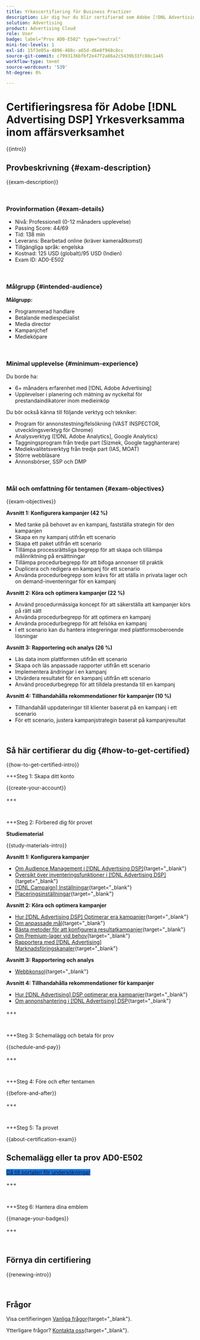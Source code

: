 ```yaml
---
title: Yrkescertifiering för Business Practizer
description: Lär dig hur du blir certifierad som Adobe [!DNL Advertising DSP] Yrkesverksamma inom affärsverksamhet.
solution: Advertising
product: Advertising Cloud
role: User
badge: label="Prov AD0-E502" type="neutral"
mini-toc-levels: 1
exl-id: 15f3e05a-4896-488c-a65d-d6e8f948c8cc
source-git-commit: c7993136bfbf2e47f2a86a2c5439b33fc88c1a45
workflow-type: tm+mt
source-wordcount: '539'
ht-degree: 0%

---
```


# Certifieringsresa för Adobe [!DNL Advertising DSP] Yrkesverksamma inom affärsverksamhet

{{intro}}

## Provbeskrivning {#exam-description}

{{exam-description}}

<br>

### Provinformation {#exam-details}

* Nivå: Professionell (0-12 månaders upplevelse)
* Passing Score: 44/69
* Tid: 138 min
* Leverans: Bearbetad online (kräver kameraåtkomst)
* Tillgängliga språk: engelska
* Kostnad: 125 USD (globalt)/95 USD (Indien)
* Exam ID: AD0-E502

<br>

### Målgrupp {#intended-audience}

**Målgrupp:**

* Programmerad handlare
* Betalande mediespecialist
* Media director
* Kampanjchef
* Medieköpare

<br>

### Minimal upplevelse {#minimum-experience}

Du borde ha:

* 6+ månaders erfarenhet med [!DNL Adobe Advertising]
* Upplevelser i planering och mätning av nyckeltal för prestandaindikatorer inom medieinköp

Du bör också känna till följande verktyg och tekniker:

* Program för annonstestning/felsökning (VAST INSPECTOR, utvecklingsverktyg för Chrome)
* Analysverktyg ([!DNL Adobe Analytics], Google Analytics)
* Taggningsprogram från tredje part (Sizmek, Google tagghanterare)
* Mediekvalitetsverktyg från tredje part (IAS, MOAT)
* Större webbläsare
* Annonsbörser, SSP och DMP

<br>

### Mål och omfattning för tentamen {#exam-objectives}

{{exam-objectives}}

**Avsnitt 1: Konfigurera kampanjer (42 %)**

* Med tanke på behovet av en kampanj, fastställa strategin för den kampanjen
* Skapa en ny kampanj utifrån ett scenario
* Skapa ett paket utifrån ett scenario
* Tillämpa processrättsliga begrepp för att skapa och tillämpa målinriktning på ersättningar
* Tillämpa procedurbegrepp för att bifoga annonser till praktik
* Duplicera och redigera en kampanj för ett scenario
* Använda procedurbegrepp som krävs för att ställa in privata lager och on demand-inventeringar för en kampanj

**Avsnitt 2: Köra och optimera kampanjer (22 %)**

* Använd procedurmässiga koncept för att säkerställa att kampanjer körs på rätt sätt
* Använda procedurbegrepp för att optimera en kampanj
* Använda procedurbegrepp för att felsöka en kampanj
* I ett scenario kan du hantera integreringar med plattformsoberoende lösningar

**Avsnitt 3: Rapportering och analys (26 %)**

* Läs data inom plattformen utifrån ett scenario
* Skapa och läs anpassade rapporter utifrån ett scenario
* Implementera ändringar i en kampanj
* Utvärdera resultatet för en kampanj utifrån ett scenario
* Använd procedurbegrepp för att tilldela prestanda till en kampanj

**Avsnitt 4: Tillhandahålla rekommendationer för kampanjer (10 %)**

* Tillhandahåll uppdateringar till klienter baserat på en kampanj i ett scenario
* För ett scenario, justera kampanjstrategin baserat på kampanjresultat

<br>

## Så här certifierar du dig {#how-to-get-certified}

{{how-to-get-certified-intro}}

+++Steg 1: Skapa ditt konto

{{create-your-account}}

+++

<br>

+++Steg 2: Förbered dig för provet

**Studiematerial**

{{study-materials-intro}}

**Avsnitt 1: Konfigurera kampanjer**

* [Om Audience Management i [!DNL Advertising DSP]](https://experienceleague.adobe.com/docs/advertising/dsp/audiences/audience-about.html){target="_blank"}
* [Översikt över inventeringsfunktioner i [!DNL Advertising DSP]](https://experienceleague.adobe.com/docs/advertising/dsp/inventory/inventory-overview.html){target="_blank"}
* [[!DNL Campaign] Inställningar](https://experienceleague.adobe.com/docs/advertising/dsp/campaign-management/campaigns/campaign-settings.html){target="_blank"}
* [Placeringsinställningar](https://experienceleague.adobe.com/docs/advertising/dsp/campaign-management/placements/placement-settings.html){target="_blank"}

**Avsnitt 2: Köra och optimera kampanjer**

* [Hur [!DNL Advertising DSP] Optimerar era kampanjer](https://experienceleague.adobe.com/docs/advertising/dsp/optimization/optimization-how-dsp-optimizes-campaigns.html){target="_blank"}
* [Om anpassade mål](https://experienceleague.adobe.com/docs/advertising/dsp/optimization/custom-goals/custom-goal-about.html){target="_blank"}
* [Bästa metoder för att konfigurera resultatkampanjer](https://experienceleague.adobe.com/docs/advertising/dsp/optimization/campaign-best-practices-performance.html){target="_blank"}
* [Om Premium-lager vid behov](https://experienceleague.adobe.com/docs/advertising/dsp/inventory/on-demand/on-demand-inventory-about.html){target="_blank"}
* [Rapportera med [!DNL Advertising] Marknadsföringskanaler](https://experienceleague.adobe.com/docs/analytics-learn/tutorials/integrations/ad-cloud/reporting-with-advertising-cloud-marketing-channels.html){target="_blank"}

**Avsnitt 3: Rapportering och analys**

* [Webbkonsol](https://experienceleague.adobe.com/docs/experience-manager-65/deploying/configuring/web-console.html){target="_blank"}

**Avsnitt 4: Tillhandahålla rekommendationer för kampanjer**

* [Hur [!DNL Advertising] DSP optimerar era kampanjer](https://experienceleague.adobe.com/docs/advertising/dsp/optimization/optimization-how-dsp-optimizes-campaigns.html){target="_blank"}
* [Om annonshantering i [!DNL Advertising] DSP](https://experienceleague.adobe.com/docs/advertising/dsp/campaign-management/ads/ad-about.html){target="_blank"}

+++

<br>

+++Steg 3: Schemalägg och betala för prov

{{schedule-and-pay}}

+++

<br>

+++Steg 4: Före och efter tentamen

{{before-and-after}}

+++

<br>

+++Steg 5: Ta provet

{{about-certification-exam}}

## Schemalägg eller ta prov AD0-E502

<a href="https://www.certmetrics.com/adobe/candidate/examity_sso.aspx?eid=AD0-E502" target="_blank" class="spectrum-Button spectrum-Button--fill spectrum-Button--accent spectrum-Button--sizeM is-margin-bottom-big-big at-element-click-tracking" style="background-color:#1473E6">

<span class="spectrum-Button-label has-no-wrap">
   Gå till portalen för undersökningar
</span>
</a>

+++

<br>

+++Steg 6: Hantera dina emblem

{{manage-your-badges}}

+++

<br>

## Förnya din certifiering

{{renewing-intro}}

<br>

## Frågor

Visa certifieringen [Vanliga frågor](https://experienceleague.adobe.com/docs/certification/certification/faq.html){target="_blank"}.

Ytterligare frågor? [Kontakta oss](mailto:certif@adobe.com){target="_blank"}.